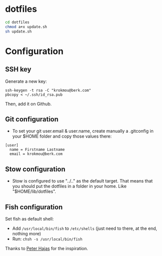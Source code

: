 dotfiles
========

```bash
cd dotfiles
chmod a+x update.sh
sh update.sh
```

# Configuration

## SSH key

Generate a new key:

```
ssh-keygen -t rsa -C "krokmou@berk.com"
pbcopy < ~/.ssh/id_rsa.pub
```

Then, add it on Github.

## Git configuration

* To set your git user.email & user.name, create manually a .gitconfig in your $HOME folder and copy those values there:

```
[user]
  name = Firstname Lastname
  email = krokmou@berk.com 
```

## Stow configuration

* Stow is configured to use "../.." as the default target. That means that you should put the dotfiles in a folder in your home. Like "$HOME/lib/dotfiles".

## Fish configuration

Set fish as default shell:

* Add `/usr/local/bin/fish` to `/etc/shells` (just need to there, at the end, nothing more)
* Run: `chsh -s /usr/local/bin/fish`


Thanks to [Peter Hajas](https://github.com/peterhajas/dotfiles) for the inspiration.
